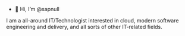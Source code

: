 - 👋 Hi, I’m @sapnull

I am a all-around IT/Technologist interested in cloud, modern software engineering and delivery, and all sorts of other IT-related fields.

